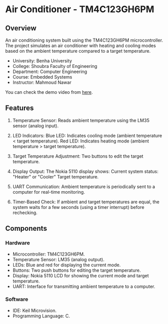 # Air Conditioner - TM4C123GH6PM

## Overview

An air conditioning system built using the TM4C123GH6PM microcontroller. The project simulates an air conditioner with heating and cooling modes based on the ambient temperature compared to a target temperature.

- University: Benha University
- College: Shoubra Faculty of Engineering
- Department: Computer Engineering
- Course: Embedded Systems
- Instructor: Mahmoud Nawar

You can check the demo video from [here](https://www.youtube.com/watch?v=N25PDt8RJDY).

## Features

1. Temperature Sensor: Reads ambient temperature using the LM35 sensor (analog input).

2. LED Indicators:
   Blue LED: Indicates cooling mode (ambient temperature < target temperature).
   Red LED: Indicates heating mode (ambient temperature > target temperature).

3. Target Temperature Adjustment:
   Two buttons to edit the target temperature.

4. Display Output:
   The Nokia 5110 display shows:
   Current system status: "Heater" or "Cooler"
   Target temperature.

5. UART Communication:
   Ambient temperature is periodically sent to a computer for real-time monitoring.

6. Timer-Based Check:
   If ambient and target temperatures are equal, the system waits for a few seconds (using a timer interrupt) before rechecking.

## Components

### Hardware

- Microcontroller: TM4C123GH6PM.
- Temperature Sensor: LM35 (analog output).
- LEDs: Blue and red for displaying the current mode.
- Buttons: Two push buttons for editing the target temperature.
- Display: Nokia 5110 LCD for showing the current mode and target temperature.
- UART: Interface for transmitting ambient temperature to a computer.

### Software

- IDE: Keil Microvision.
- Programming Language: C.
